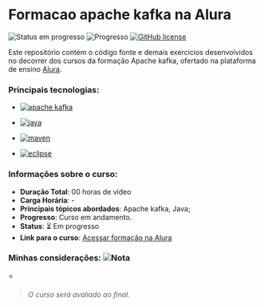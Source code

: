 # Formacao apache kafka na Alura
![Status em progresso](https://img.shields.io/badge/STATUS-EM%20PROGRESSO-009178?style=flat) 
![Progresso](https://img.shields.io/badge/PROGRESSO-0%25-brightgreen) 
<a href="https://unlicense.org/" target="_blank"><img alt="GitHub license" src="https://img.shields.io/github/license/CastroFilipe/web-design-completo-origamid"></a>  

Este repositório contém o código fonte e demais exercícios desenvolvidos no decorrer dos cursos da formação Apache kafka, ofertado na plataforma de ensino [Alura](https://www.alura.com.br/formacao-kafka).  

### Principais tecnologias:  

- <a href="https://kafka.apache.org/" target="_blank"><img src="https://img.shields.io/badge/APACHE%20KAFKA-TOOLS-333333?style=flat-square&logo=apache%20kafka" alt="apache kafka"></a>  

- <a href="https://www.java.com/pt_BR/download/" target="_blank"><img src="https://img.shields.io/badge/JAVA-PROGRAMMING-c52727?style=flat-square&logo=java" alt="java"></a>   

- <a href="https://maven.apache.org/" target="_blank"><img src="https://img.shields.io/badge/MAVEN-BUILD%20AUTOMATION-a8194e?style=flat-square&logo=apache%20maven" alt="maven"></a>  

- <a href="https://www.eclipse.org/ide/" target="_blank">
  <img src="https://img.shields.io/badge/ECLIPSE%20IDE-TOOLS-f7941e?style=flat-square&logo=eclipse%20ide" alt="eclipse">
  </a>  
  

### Informações sobre o curso:
- **Duração Total**: 00 horas de vídeo  
- **Carga Horária**: -  
- **Principais tópicos abordados**: Apache kafka, Java;  
- **Progresso**: Curso em andamento.  
- **Status**: :hourglass_flowing_sand: Em progresso  
- **Link para o curso**: [Acessar formação na Alura](https://www.alura.com.br/formacao-kafka)  

### Minhas considerações: ![Nota](https://img.shields.io/badge/NOTA-0%2F0-brightgreen)  
:star:
>  *O curso será avaliado ao final.*  
